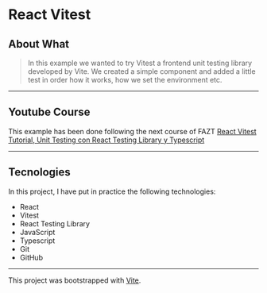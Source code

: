 # React Vitest

## About What

>In this example we wanted to try Vitest a frontend unit testing library developed by Vite. We created a simple component and added a little test in order how it works, how we set the environment etc. 
***

## Youtube Course
This example has been done following the next course of FAZT
[React Vitest Tutorial, Unit Testing con React Testing Library y Typescript](https://www.youtube.com/watch?v=Yocj2BB3AQU&ab_channel=FaztCode)
***

## Tecnologies

In this project, I have put in practice the following technologies:
- React
- Vitest
- React Testing Library
- JavaScript
- Typescript
- Git
- GitHub
***

This project was bootstrapped with [Vite](https://vitejs.dev/).
